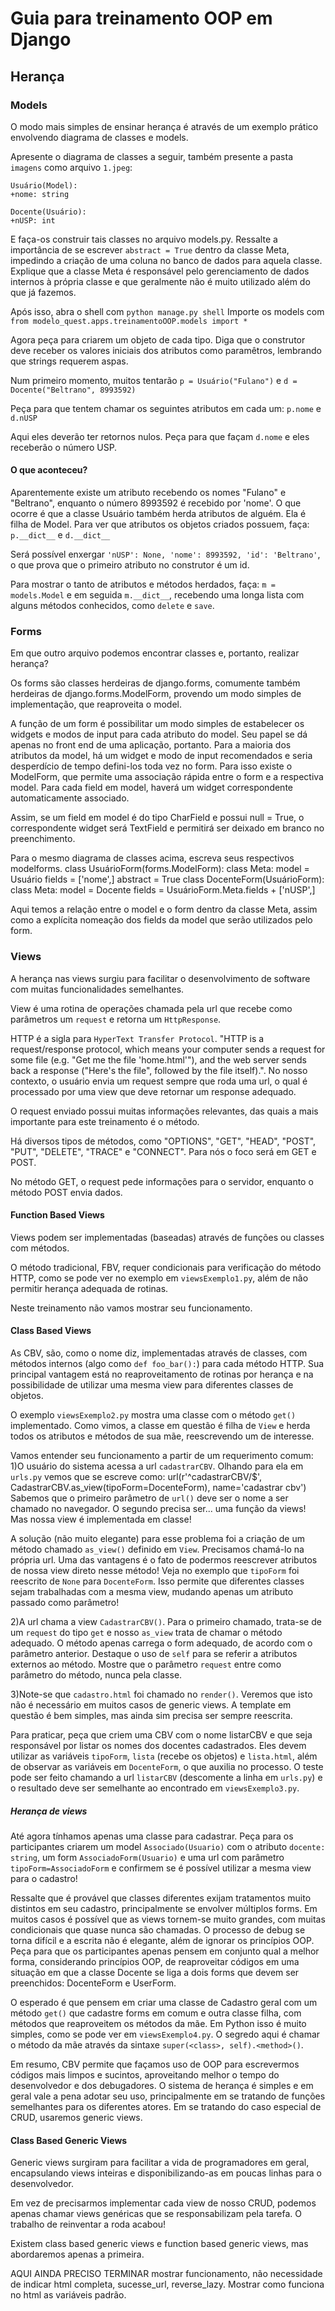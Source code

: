 # Guia para treinamento OOP em Django

## Herança

### Models

O modo mais simples de ensinar herança é através de um exemplo prático envolvendo diagrama de classes e models.

Apresente o diagrama de classes a seguir, também presente a pasta `imagens` como arquivo `1.jpeg`:

	Usuário(Model):
	+nome: string

	Docente(Usuário):
	+nUSP: int

E faça-os construir tais classes no arquivo models.py.
Ressalte a importância de se escrever `abstract = True` dentro da classe Meta, impedindo a criação de uma coluna no banco de dados para aquela classe.
Explique que a classe Meta é responsável pelo gerenciamento de dados internos à própria classe e que geralmente não é muito utilizado além do que já fazemos.

Após isso, abra o shell com
`python manage.py shell`
Importe os models com
`from modelo_quest.apps.treinamentoOOP.models import *`

Agora peça para criarem um objeto de cada tipo. Diga que o construtor deve receber os valores iniciais dos atributos como paramêtros, lembrando que strings requerem aspas.

Num primeiro momento, muitos tentarão
`p = Usuário("Fulano")`
e
`d = Docente("Beltrano", 8993592)`

Peça para que tentem chamar os seguintes atributos em cada um:
`p.nome` e `d.nUSP`

Aqui eles deverão ter retornos nulos. Peça para que façam `d.nome` e eles receberão o número USP.

#### O que aconteceu?

Aparentemente existe um atributo recebendo os nomes "Fulano" e "Beltrano", enquanto o número 8993592 é recebido por 'nome'.
O que ocorre é que a classe Usuário também herda atributos de alguém. Ela é filha de Model.
Para ver que atributos os objetos criados possuem, faça:
`p.__dict__` e `d.__dict__`

Será possível enxergar `'nUSP': None, 'nome': 8993592, 'id': 'Beltrano'`, o que prova que o primeiro atributo no construtor é um id.

Para mostrar o tanto de atributos e métodos herdados, faça:
`m = models.Model` e em seguida `m.__dict__`, recebendo uma longa lista com alguns métodos conhecidos, como `delete` e `save`.

### Forms

Em que outro arquivo podemos encontrar classes e, portanto, realizar herança?

Os forms são classes herdeiras de django.forms, comumente também herdeiras de django.forms.ModelForm, provendo um modo simples de implementação, que reaproveita o model.

A função de um form é possibilitar um modo simples de estabelecer os widgets e modos de input para cada atributo do model. Seu papel se dá apenas no front end de uma aplicação, portanto.
Para a maioria dos atributos da model, há um widget e modo de input recomendados e seria desperdício de tempo defini-los toda vez no form. Para isso existe o ModelForm, que permite uma associação rápida entre o form e a respectiva model. Para cada field em model, haverá um widget correspondente automaticamente associado.

Assim, se um field em model é do tipo CharField e possui null = True, o correspondente widget será TextField e permitirá ser deixado em branco no preenchimento.

Para o mesmo diagrama de classes acima, escreva seus respectivos modelforms.
    class UsuárioForm(forms.ModelForm):
        class Meta:
            model = Usuário
            fields = ['nome',]
            abstract = True
    class DocenteForm(UsuárioForm):
        class Meta:
            model = Docente
            fields = UsuárioForm.Meta.fields + ['nUSP',]

Aqui temos a relação entre o model e o form dentro da classe Meta, assim como a explícita nomeação dos fields da model que serão utilizados pelo form.

### Views

A herança nas views surgiu para facilitar o desenvolvimento de software com muitas funcionalidades semelhantes.

View é uma rotina de operações chamada pela url que recebe como parâmetros um `request` e retorna um `HttpResponse`.

HTTP é a sigla para `HyperText Transfer Protocol`. 
"HTTP is a request/response protocol, which means your computer sends a request for some file (e.g. "Get me the file 'home.html'"), and the web server sends back a response ("Here's the file", followed by the file itself).".
No nosso contexto, o usuário envia um request sempre que roda uma url, o qual é processado por uma view que deve retornar um response adequado.

O request enviado possui muitas informações relevantes, das quais a mais importante para este treinamento é o método.

Há diversos tipos de métodos, como "OPTIONS", "GET", "HEAD", "POST", "PUT", "DELETE", "TRACE" e "CONNECT". Para nós o foco será em GET e POST.

No método GET, o request pede informações para o servidor, enquanto o método POST envia dados.

#### Function Based Views

Views podem ser implementadas (baseadas) através de funções ou classes com métodos.

O método tradicional, FBV, requer condicionais para verificação do método HTTP, como se pode ver no exemplo em `viewsExemplo1.py`, além de não permitir herança adequada de rotinas.

Neste treinamento não vamos mostrar seu funcionamento.

#### Class Based Views

As CBV, são, como o nome diz, implementadas através de classes, com métodos internos (algo como `def foo_bar():`) para cada método HTTP. Sua principal vantagem está no reaproveitamento de rotinas por herança e na possibilidade de utilizar uma mesma view para diferentes classes de objetos.

O exemplo `viewsExemplo2.py` mostra uma classe com o método `get()` implementado. Como vimos, a classe em questão é filha de `View` e herda todos os atributos e métodos de sua mãe, reescrevendo um de interesse.

Vamos entender seu funcionamento a partir de um requerimento comum:
1)O usuário do sistema acessa a url `cadastrarCBV`. Olhando para ela em `urls.py` vemos que se escreve como:
    url(r'^cadastrarCBV/$', CadastrarCBV.as_view(tipoForm=DocenteForm), name='cadastrar cbv')
Sabemos que o primeiro parâmetro de `url()` deve ser o nome a ser chamado no navegador. O segundo precisa ser... uma função da views! Mas nossa view é implementada em classe!

A solução (não muito elegante) para esse problema foi a criação de um método chamado `as_view()` definido em `View`. Precisamos chamá-lo na própria url. Uma das vantagens é o fato de podermos reescrever atributos de nossa view direto nesse método! Veja no exemplo que `tipoForm` foi reescrito de `None` para `DocenteForm`. Isso permite que diferentes classes sejam trabalhadas com a mesma view, mudando apenas um atributo passado como parâmetro!

2)A url chama a view `CadastrarCBV()`. Para o primeiro chamado, trata-se de um `request` do  tipo `get` e nosso `as_view` trata de chamar o método adequado. O método apenas carrega o form adequado, de acordo com o parâmetro anterior. Destaque o uso de `self` para se referir a atributos externos ao método. Mostre que o parâmetro `request` entre como parâmetro do método, nunca pela classe.

3)Note-se que `cadastro.html` foi chamado no `render()`. Veremos que isto não é necessário em muitos casos de generic views. A template em questão é bem simples, mas ainda sim precisa ser sempre reescrita.

Para praticar, peça que criem uma CBV com o nome listarCBV e que seja responsável por listar os nomes dos docentes cadastrados. Eles devem utilizar as variáveis `tipoForm`, `lista` (recebe os objetos) e `lista.html`, além de observar as variáveis em `DocenteForm`, o que auxilia no processo. O teste pode ser feito chamando a url `listarCBV` (descomente a linha em `urls.py`) e o resultado deve ser semelhante ao encontrado em `viewsExemplo3.py`.

##### Herança de views

Até agora tínhamos apenas uma classe para cadastrar. Peça para os participantes criarem um model `Associado(Usuario)` com o atributo `docente: string`, um form `AssociadoForm(Usuario)` e uma url com parâmetro `tipoForm=AssociadoForm` e confirmem se é possível utilizar a mesma view para o cadastro!

Ressalte que é provável que classes diferentes exijam tratamentos muito distintos em seu cadastro, principalmente se envolver múltiplos forms. Em muitos casos é possível que as views tornem-se muito grandes, com muitas condicionais que quase nunca são chamadas. O processo de debug se torna difícil e a escrita não é elegante, além de ignorar os princípios OOP. Peça para que os participantes apenas pensem em conjunto qual a melhor forma, considerando princípios OOP, de reaproveitar códigos em uma situação em que a classe Docente se liga a dois forms que devem ser preenchidos: DocenteForm e UserForm.

O esperado é que pensem em criar uma classe de Cadastro geral com um método `get()` que cadastre forms em comum e outra classe filha, com métodos que reaproveitem os métodos da mãe. Em Python isso é muito simples, como se pode ver em `viewsExemplo4.py`. O segredo aqui é chamar o método da mãe através da sintaxe `super(<class>, self).<method>()`.

Em resumo, CBV permite que façamos uso de OOP para escrevermos códigos mais limpos e sucintos, aproveitando melhor o tempo do desenvolvedor e dos debugadores. O sistema de herança é simples e em geral vale a pena adotar seu uso, principalmente em se tratando de funções semelhantes para os diferentes atores. Em se tratando do caso especial de CRUD, usaremos generic views.

#### Class Based Generic Views

Generic views surgiram para facilitar a vida de programadores em geral, encapsulando views inteiras e disponibilizando-as em poucas linhas para o desenvolvedor.

Em vez de precisarmos implementar cada view de nosso CRUD, podemos apenas chamar views genéricas que se responsabilizam pela tarefa. O trabalho de reinventar a roda acabou!

Existem class based generic views e function based generic views, mas abordaremos apenas a primeira.

AQUI AINDA PRECISO TERMINAR
mostrar funcionamento, não necessidade de indicar html completa, sucesse_url, reverse_lazy. Mostrar como funciona no html as variáveis padrão.
